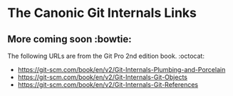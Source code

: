 # The Canonic Git Internals Links

## More coming soon :bowtie:

The following URLs are from the Git Pro 2nd edition book. :octocat:

* https://git-scm.com/book/en/v2/Git-Internals-Plumbing-and-Porcelain
* https://git-scm.com/book/en/v2/Git-Internals-Git-Objects
* https://git-scm.com/book/en/v2/Git-Internals-Git-References
